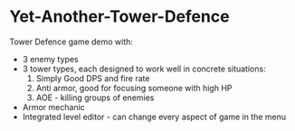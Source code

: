 # Yet-Another-Tower-Defence
Tower Defence game demo with:
  + 3 enemy types
  + 3 tower types, each designed to work well in concrete situations:
    1. Simply Good DPS and fire rate
    2. Anti armor, good for focusing someone with high HP
    3. AOE - killing groups of enemies
  + Armor mechanic
  + Integrated level editor - can change every aspect of game in the menu
